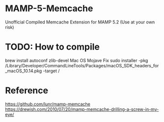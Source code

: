 # MAMP-5-Memcache

Unofficial Compiled Memcache Extension for MAMP 5.2 (Use at your own risk)

# TODO: How to compile

brew install autoconf
zlib-devel Mac OS Mojave Fix
sudo installer -pkg /Library/Developer/CommandLineTools/Packages/macOS_SDK_headers_for_macOS_10.14.pkg -target /

# Reference
https://github.com/lunr/mamp-memcache
https://drewish.com/2010/07/20/mamp-memcache-drilling-a-screw-in-my-eye/
